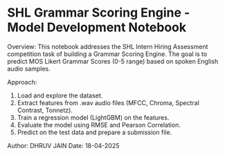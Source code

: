 # SHL Grammar Scoring Engine - Model Development Notebook

Overview:
This notebook addresses the SHL Intern Hiring Assessment competition task of building a Grammar Scoring Engine. The goal is to predict MOS Likert Grammar Scores (0-5 range) based on spoken English audio samples. 

Approach:
1. Load and explore the dataset.
2. Extract features from .wav audio files (MFCC, Chroma, Spectral Contrast, Tonnetz).
3. Train a regression model (LightGBM) on the features.
4. Evaluate the model using RMSE and Pearson Correlation.
5. Predict on the test data and prepare a submission file.

Author: DHRUV JAIN
Date: 18-04-2025
